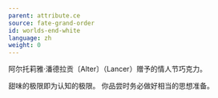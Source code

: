 ```yaml
---
parent: attribute.ce
source: fate-grand-order
id: worlds-end-white
language: zh
weight: 0
---
```


阿尔托莉雅·潘德拉贡〔Alter〕（Lancer）赠予的情人节巧克力。

甜味的极限即为认知的极限。
你品尝时务必做好相当的思想准备。
